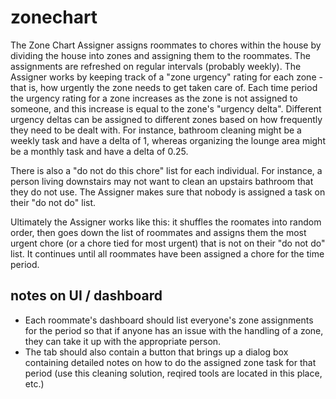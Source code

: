 # zonechart

The Zone Chart Assigner assigns roommates to chores within the house by dividing the house into zones and assigning them to the roommates. The assignments are refreshed on regular intervals (probably weekly).  The Assigner works by keeping track of a "zone urgency" rating for each zone - that is, how urgently the zone needs to get taken care of. Each time period the urgency rating for a zone increases as the zone is not assigned to someone, and this increase is equal to the zone's "urgency delta". Different urgency deltas can be assigned to different zones based on how frequently they need to be dealt with.  For instance, bathroom cleaning might be a weekly task and have a delta of 1, whereas organizing the lounge area might be a monthly task and have a delta of 0.25.

There is also a "do not do this chore" list for each individual.  For instance, a person living downstairs may not want to clean an upstairs bathroom that they do not use. The Assigner makes sure that nobody is assigned a task on their "do not do" list.

Ultimately the Assigner works like this: it shuffles the roomates into random order, then goes down the list of roommates and assigns them the most urgent chore (or a chore tied for most urgent) that is not on their "do not do" list.  It continues until all roommates have been assigned a chore for the time period.

## notes on UI / dashboard

* Each roommate's dashboard should list everyone's zone assignments for the period so that if anyone has an issue with the handling of a zone, they can take it up with the appropriate person.
* The tab should also contain a button that brings up a dialog box containing detailed notes on how to do the assigned zone task for that period (use this cleaning solution, reqired tools are located in this place, etc.)
